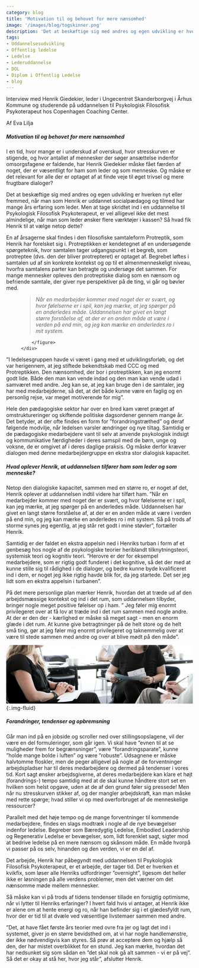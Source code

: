 ```yaml
---
category: blog
title: 'Motivation til og behovet for mere nænsomhed'
image: '/images/blog/togskinner.png'
description: 'Det at beskæftige sig med andres og egen udvikling er hverken nyt eller fremmed, når man som Henrik er uddannet socialpædagog og tilmed har mange års erfaring som leder. Men at tage skridtet ind i en uddannelse til Psykologisk Filosofisk Psykoterapeut, er vel alligevel ikke det mest almindelige, når man som leder ønsker flere værktøjer i kassen? Så hvad fik Henrik til at vælge netop dette?'
tags:
- Uddannelsesudvikling
- Offentlig ledelse
- Ledelse
- Lederuddannelse
- DOL
- Diplom i Offentlig Ledelse
- blog
---
```


Interview med Henrik Giedekier, leder i Ungecentret Skanderborgvej i Århus Kommune og studerende på uddannelsen til Psykologisk Filosofisk Psykoterapeut hos Copenhagen Coaching Center.

Af Eva Lilja

##### Motivation til og behovet for mere nænsomhed

I en tid, hvor mange er i underskud af overskud, hvor stresskurven er stigende, og hvor antallet af mennesker der søger ansættelse indenfor omsorgsfagene er faldende, har Henrik Giedekier måske fået færden af noget, der er væsentligt for ham som leder og som menneske. Og måske er det relevant for alle der er optaget af at finde veje til øget trivsel og mere frugtbare dialoger? 

Det at beskæftige sig med andres og egen udvikling er hverken nyt eller fremmed, når man som Henrik er uddannet socialpædagog og tilmed har mange års erfaring som leder. Men at tage skridtet ind i en uddannelse til Psykologisk Filosofisk Psykoterapeut, er vel alligevel ikke det mest almindelige, når man som leder ønsker flere værktøjer i kassen? Så hvad fik Henrik til at vælge netop dette?  

En af årsagerne skal findes i den filosofiske samtaleform Protreptik, som Henrik har forelsket sig i. Protreptikken er kendetegnet af en undersøgende spørgeteknik, hvor samtalen tager udgangspunkt i et begreb, som protreptee (dvs. den der bliver protrepteret) er optaget af. Begrebet løftes i samtalen ud af sin konkrete kontekst og op til et almenmenneskeligt niveau, hvorfra samtalens parter kan betragte og undersøge det sammen. For mange mennesker opleves den protreptiske dialog som en nænsom og befriende samtale, der giver nye perspektiver på de ting, vi går og bøvler med.

<div class="row py-3">
    <div class="col-12 offset-lg-3 col-lg-6">
        <figure>
            <blockquote class="blockquote mb-4">
                <p>
                    <i class="fas fa-quote-left fa-lg opacity-50 me-2"></i>
                    <em><span class="lead">Når en medarbejder kommer med noget der er svært, og hvor følelserne er i spil, kan jeg mærke, at jeg spørger på en anderledes måde. Uddannelsen har givet en langt større forståelse af, at der er en anden måde at være i verden på end min, og jeg kan mærke en anderledes ro i mit system.</span></em>
                            <i class="fas fa-quote-right fa-lg opacity-50 me-2"></i>
                </p>
            </blockquote>

        </figure>
    </div>
</div>

”I ledelsesgruppen havde vi været i gang med et udviklingsforløb, og det var herigennem, at jeg stiftede bekendtskab med CCC og med Protreptikken. Den nænsomhed, der bor i protreptikken, kan jeg enormt godt lide. Både den man kan vende indad og den man kan vende udad i samværet med andre. Jeg kan se, at jeg kan bruge den i de samtaler, jeg har med medarbejderne, så det, at det både kunne være en faglig og en personlig rejse, var meget motiverende for mig”. 

Hele den pædagogiske sektor har over en bred kam været præget af omstruktureringer og skiftende politiske dagsordener gennem mange år. Det betyder, at der ofte findes en form for ”forandringstræthed” og deraf følgende modvilje, når ledelsen varsler ændringer og nye tiltag. Samtidig er de pædagogiske medarbejdere vant til selv at anvende psykologisk indsigt og kommunikative færdigheder i deres samspil med de børn, unge og voksne, de er omgivet af i deres daglige praksis. Og måske derfor kræver dialogen med denne medarbejdergruppe en ekstra stor dialogisk kapacitet.

##### Hvad oplever Henrik, at uddannelsen tilfører ham som leder og som menneske?

Netop den dialogiske kapacitet, sammen med en større ro, er noget af det, Henrik oplever at uddannelsen indtil videre har tilført ham. ”Når en medarbejder kommer med noget der er svært, og hvor følelserne er i spil, kan jeg mærke, at jeg spørger på en anderledes måde. Uddannelsen har givet en langt større forståelse af, at der er en anden måde at være i verden på end min, og jeg kan mærke en anderledes ro i mit system. Så på trods af storme synes jeg egentlig, at jeg står ret godt i mine støvler”, fortæller Henrik.  

Samtidig er der faldet en ekstra appelsin ned i Henriks turban i form af et genbesøg hos nogle af de psykologiske teorier heriblandt tilknytningsteori, systemisk teori og kognitiv teori. ”Herovre er der for eksempel medarbejdere, som er rigtig godt funderet i det kognitive, så det der med at kunne stille sig til rådighed i de dialoger, og bedre kunne byde kvalificeret ind i dem, er noget jeg ikke rigtig havde blik for, da jeg startede. Det ser jeg lidt som en ekstra appelsin i turbanen”.  

På det mere personlige plan mærker Henrik, hvordan det at træde ud af den arbejdsmæssige kontekst og ind i det rum, som uddannelsen tilbyder, bringer nogle meget positive følelser op i ham. ” Jeg føler mig enormt privilegeret over at få lov at træde ind i det rum sammen med nogle andre. At der er den der - kærlighed er måske så meget sagt - men en enorm glæde i det rum. At kunne give betragtninger på de helt store og de helt små ting, gør at jeg føler mig enormt privilegeret og taknemmelig over at være til stede sammen med andre og over at blive mødt på den måde”.

![Psykoterapeutuddanne hos Copenhagen Coaching Center](/images/blog/mennesker-1.png){:.img-fluid}

##### Forandringer, tendenser og opbremsning

Går man ind på en jobside og scroller ned over stillingsopslagene, vil der være en del formuleringer, som går igen. Vi skal have ”evnen til at se muligheder frem for begrænsninger”, være ”forandringsparate”, kunne ”holde mange bolde i luften” og være ”robuste”. Udsagnene er måske halvtomme floskler, men de peger alligevel på nogle af de forventninger arbejdspladser har til deres medarbejdere og dermed på tendenser i vores tid. Kort sagt ønsker arbejdsgiverne, at deres medarbejdere kan klare et højt (forandrings-) tempo samtidig med at de skal kunne håndtere stort set en hvilken som helst opgave, uden at de af den grund føler sig pressede! Men når nu stresskurven stikker af, og der mangler arbejdskraft, kan man måske med rette spørge; hvad stiller vi op med overforbruget af de menneskelige ressourcer? 

Parallelt med det høje tempo og de mange forventninger til kommende medarbejdere, findes en slags modtræk i nogle af de nye bevægelser indenfor ledelse. Begreber som Bæredygtig Ledelse, Embodied Leadership og Regenerativ Ledelse er bevægelser, som, lidt forenklet sagt, sigter mod at bedrive ledelse på en mere nænsom og skånsom måde. En måde hvorpå vi passer på os selv, hinanden og den verden, vi er en del af.  

Det arbejde, Henrik har påbegyndt med uddannelsen til Psykologisk Filosofisk Psykoterapeut, er et arbejde, der tager tid. Det er hverken et kvikfix, som løser alle Henriks udfordringer ”overnight”, ligesom det heller ikke er løsningen på alle verdens problemer, men det værner om det nænsomme møde mellem mennesker.  

Så måske kan vi på trods af tidens tendenser tillade en forsigtig optimisme, når vi lytter til Henriks erfaringer? I hvert fald hvis vi antager, at Henrik ikke er alene om at hente energi og ro, når han befinder sig i et glædesfyldt rum, hvor der er tid til at dvæle ved væsentlige livstemaer sammen med andre. 

”Det, at have fået første års teorier med ovre fra jer og lagt det ind i systemet, giver jo en større bevidsthed om, at vi har nogle handlemønstre, der ikke nødvendigvis kan styres. Så prøv at acceptere dem og hjælp så den, der har mistet overblikket for en stund. Jeg kan mærke, hvordan det har nedsunket sig som sådan en ”det skal nok gå alt sammen - vi er på vej”. Så det er okay at stå her, hvor jeg står”, afslutter Henrik.